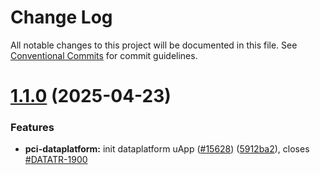 # Change Log

All notable changes to this project will be documented in this file.
See [Conventional Commits](https://conventionalcommits.org) for commit guidelines.

# [1.1.0](https://github.com/ovh/manager/compare/@ovh-ux/manager-pci-dataplatform-app@1.0.0...@ovh-ux/manager-pci-dataplatform-app@1.1.0) (2025-04-23)


### Features

* **pci-dataplatform:** init dataplatform uApp ([#15628](https://github.com/ovh/manager/issues/15628)) ([5912ba2](https://github.com/ovh/manager/commit/5912ba21d48a87b297c096694966090b05a95ea6)), closes [#DATATR-1900](https://github.com/ovh/manager/issues/DATATR-1900)
